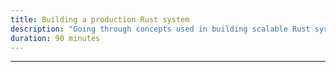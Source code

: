 ```yaml
---
title: Building a production Rust system
description: "Going through concepts used in building scalable Rust system"
duration: 90 minutes
---
```


---

